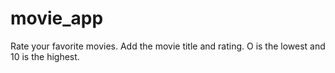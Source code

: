# movie_app
Rate your favorite movies. Add the movie title and rating. O is the lowest and 10 is the highest.
